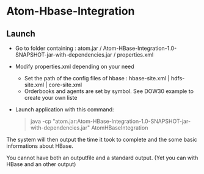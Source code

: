 # Atom-Hbase-Integration

## Launch

- Go to folder containing : atom.jar / Atom-HBase-Integration-1.0-SNAPSHOT-jar-with-dependencies.jar / properties.xml
- Modify properties.xml depending on your need
  - Set the path of the config files of hbase : hbase-site.xml | hdfs-site.xml | core-site.xml
  - Orderbooks and agents are set by symbol. See DOW30 example to create your own liste
- Launch application with this command:

  > java -cp "atom.jar:Atom-HBase-Integration-1.0-SNAPSHOT-jar-with-dependencies.jar" AtomHBaseIntegration

The system will then output the time it took to complete and the some basic informations about HBase.

You cannot have both an outputfile and a standard output. (Yet you can with HBase and an other output)
